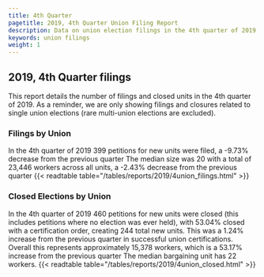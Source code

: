 ```yaml
---
title: 4th Quarter
pagetitle: 2019, 4th Quarter Union Filing Report
description: Data on union election filings in the 4th quarter of 2019
keywords: union filings
weight: 1
---
```


## 2019, 4th Quarter filings

This report details the number of filings and closed units in the 4th quarter of 2019. As a reminder, we are only showing filings and closures related to single union elections (rare multi-union elections are excluded).

### Filings by Union
In the 4th quarter of 2019 399 petitions for new units were filed, a -9.73% decrease from the previous quarter The median size was 20 with a total of 23,446 workers across all units, a -2.43% decrease from the previous quarter
{{< readtable table="/tables/reports/2019/4union_filings.html" >}}

### Closed Elections by Union
In the 4th quarter of 2019 460 petitions for new units were closed (this includes petitions where no election was ever held), with 53.04% closed with a certification order, creating 244 total new units. This was a 1.24% increase from the previous quarter in successful union certifications. Overall this represents approximately 15,378 workers, which is a 53.17% increase from the previous quarter The median bargaining unit has 22 workers.
{{< readtable table="/tables/reports/2019/4union_closed.html" >}}

